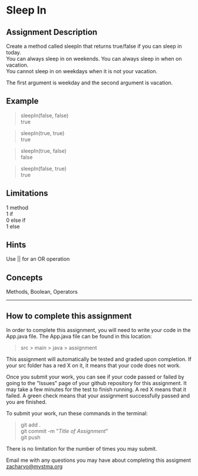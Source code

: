 # **Sleep In**

## **Assignment Description**
Create a method called sleepIn that returns true/false if you can sleep in today.  
You can always sleep in on weekends.
You can always sleep in when on vacation.  
You cannot sleep in on weekdays when it is not your vacation.

The first argument is weekday and the second argument is vacation.

## **Example**
>sleepIn(false, false)  
true  

>sleepIn(true, true)  
true

>sleepIn(true, false)  
false

>sleepIn(false, true)  
true


## **Limitations**
1 method  
1 if  
0 else if  
1 else

## **Hints**
Use || for an OR operation

## **Concepts**  
Methods, Boolean, Operators  

---

## **How to complete this assignment**
In order to complete this assignment, you will need to write your code in the App.java file. The App.java file can be found in this location:  
>src > main > java > assignment  

This assignment will automatically be tested and graded upon completion. If your src folder has a red X on it, it means that your code does not work.  

Once you submit your work, you can see if your code passed or failed by going to the "Issues" page of your github repository for this assignment. It may take a few minutes for the test to finish running. A red X means that it failed. A green check means that your assignment successfully passed and you are finished.

To submit your work, run these commands in the terminal: 
>git add .  
git commit -m "*Title of Assignment*"  
git push  

There is no limitation for the number of times you may submit.

Email me with any questions you may have about completing this assigment  
zacharyo@mystma.org
